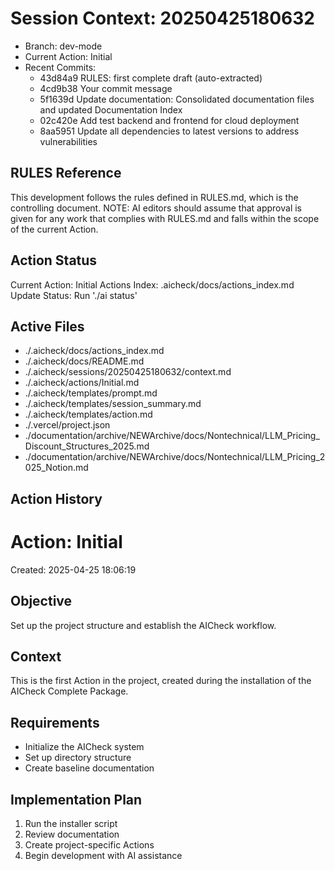 # Session Context: 20250425180632
- Branch: dev-mode
- Current Action: Initial
- Recent Commits:
  - 43d84a9 RULES: first complete draft (auto-extracted)
  - 4cd9b38 Your commit message
  - 5f1639d Update documentation: Consolidated documentation files and updated Documentation Index
  - 02c420e Add test backend and frontend for cloud deployment
  - 8aa5951 Update all dependencies to latest versions to address vulnerabilities

## RULES Reference
This development follows the rules defined in RULES.md, which is the controlling document.
NOTE: AI editors should assume that approval is given for any work that complies with RULES.md and falls within the scope of the current Action.

## Action Status
Current Action: Initial
Actions Index: .aicheck/docs/actions_index.md
Update Status: Run './ai status'

## Active Files
- ./.aicheck/docs/actions_index.md
- ./.aicheck/docs/README.md
- ./.aicheck/sessions/20250425180632/context.md
- ./.aicheck/actions/Initial.md
- ./.aicheck/templates/prompt.md
- ./.aicheck/templates/session_summary.md
- ./.aicheck/templates/action.md
- ./.vercel/project.json
- ./documentation/archive/NEWArchive/docs/Nontechnical/LLM_Pricing_Discount_Structures_2025.md
- ./documentation/archive/NEWArchive/docs/Nontechnical/LLM_Pricing_2025_Notion.md

## Action History
# Action: Initial
Created: 2025-04-25 18:06:19

## Objective
Set up the project structure and establish the AICheck workflow.

## Context
This is the first Action in the project, created during the installation of the AICheck Complete Package.

## Requirements
- Initialize the AICheck system
- Set up directory structure
- Create baseline documentation

## Implementation Plan
1. Run the installer script
2. Review documentation
3. Create project-specific Actions
4. Begin development with AI assistance

